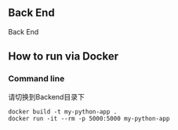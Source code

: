 Back End
----------
Back End
## How to run via Docker


### Command line
请切换到Backend目录下
```
docker build -t my-python-app .
docker run -it --rm -p 5000:5000 my-python-app
```


